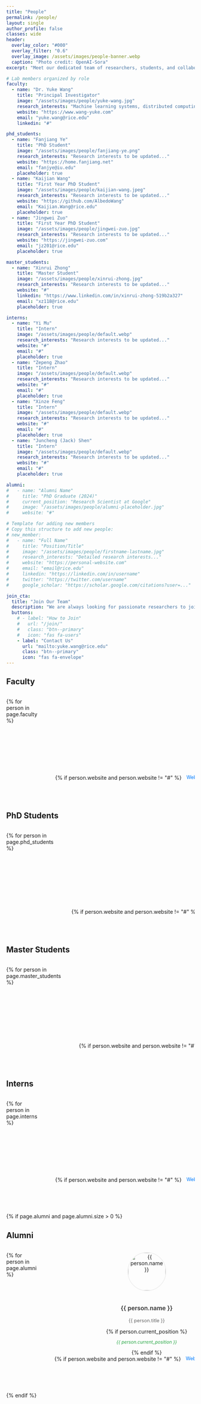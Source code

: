 ```yaml
---
title: "People"
permalink: /people/
layout: single
author_profile: false
classes: wide
header:
  overlay_color: "#000"
  overlay_filter: "0.6"
  overlay_image: /assets/images/people-banner.webp
  caption: "Photo credit: OpenAI-Sora"
excerpt: "Meet our dedicated team of researchers, students, and collaborators driving innovation in machine learning and systems research."

# Lab members organized by role
faculty:
  - name: "Dr. Yuke Wang"
    title: "Principal Investigator"
    image: "/assets/images/people/yuke-wang.jpg"
    research_interests: "Machine learning systems, distributed computing, AI optimization"
    website: "https://www.wang-yuke.com"
    email: "yuke.wang@rice.edu"
    linkedin: "#"

phd_students:
  - name: "Fanjiang Ye"
    title: "PhD Student"
    image: "/assets/images/people/fanjiang-ye.png"
    research_interests: "Research interests to be updated..."
    website: "https://home.fanjiang.net"
    email: "fanjye@iu.edu"
    placeholder: true
  - name: "Kaijian Wang"
    title: "First Year PhD Student"
    image: "/assets/images/people/kaijian-wang.jpeg"
    research_interests: "Research interests to be updated..."
    website: "https://github.com/AlbedoWang"
    email: "Kaijian.Wang@rice.edu"
    placeholder: true
  - name: "Jingwei Zuo"
    title: "First Year PhD Student"
    image: "/assets/images/people/jingwei-zuo.jpg"
    research_interests: "Research interests to be updated..."
    website: "https://jingwei-zuo.com"
    email: "jz201@rice.edu"
    placeholder: true

master_students:
  - name: "Xinrui Zhong"
    title: "Master Student"
    image: "/assets/images/people/xinrui-zhong.jpg"
    research_interests: "Research interests to be updated..."
    website: "#"
    linkedin: "https://www.linkedin.com/in/xinrui-zhong-519b2a327"
    email: "xz118@rice.edu"
    placeholder: true

interns:
  - name: "Yi Mu"
    title: "Intern"
    image: "/assets/images/people/default.webp"
    research_interests: "Research interests to be updated..."
    website: "#"
    email: "#"
    placeholder: true
  - name: "Zepeng Zhao"
    title: "Intern"
    image: "/assets/images/people/default.webp"
    research_interests: "Research interests to be updated..."
    website: "#"
    email: "#"
    placeholder: true
  - name: "Xinze Feng"
    title: "Intern"
    image: "/assets/images/people/default.webp"
    research_interests: "Research interests to be updated..."
    website: "#"
    email: "#"
    placeholder: true
  - name: "Juncheng (Jack) Shen"
    title: "Intern"
    image: "/assets/images/people/default.webp"
    research_interests: "Research interests to be updated..."
    website: "#"
    email: "#"
    placeholder: true

alumni:
#   - name: "Alumni Name"
#     title: "PhD Graduate (2024)"
#     current_position: "Research Scientist at Google"
#     image: "/assets/images/people/alumni-placeholder.jpg"
#     website: "#"

# Template for adding new members
# Copy this structure to add new people:
# new_member:
#   - name: "Full Name"
#     title: "Position/Title"
#     image: "/assets/images/people/firstname-lastname.jpg"
#     research_interests: "Detailed research interests..."
#     website: "https://personal-website.com"
#     email: "email@rice.edu"
#     linkedin: "https://linkedin.com/in/username"
#     twitter: "https://twitter.com/username"
#     google_scholar: "https://scholar.google.com/citations?user=..."

join_cta:
  title: "Join Our Team"
  description: "We are always looking for passionate researchers to join our team. If you're interested in machine learning and systems research, we'd love to hear from you!"
  buttons:
    # - label: "How to Join"
    #   url: "/join/"
    #   class: "btn--primary"
    #   icon: "fas fa-users"
    - label: "Contact Us"
      url: "mailto:yuke.wang@rice.edu"
      class: "btn--primary"
      icon: "fas fa-envelope"
---
```


## Faculty

<div class="people-grid">
    {% for person in page.faculty %}
    <div class="person-item">
      <div class="person-photo">
        <img src="{{ person.image | relative_url }}" alt="{{ person.name }}" class="person-image">
      </div>
      <div class="person-info">
        <h3 class="person-name">{{ person.name }}</h3>
        <p class="person-title">{{ person.title }}</p>
        <div class="person-links">
          {% if person.website and person.website != "#" %}
          <a href="{{ person.website }}" target="_blank">Website</a>
          {% endif %}
          {% if person.email %}
          <a href="mailto:{{ person.email }}">Email</a>
          {% endif %}
          {% if person.linkedin and person.linkedin != "#" %}
          <a href="{{ person.linkedin }}" target="_blank">LinkedIn</a>
          {% endif %}
        </div>
      </div>
    </div>
    {% endfor %}
  </div>

## PhD Students

<div class="people-grid">
    {% for person in page.phd_students %}
    <div class="person-item">
      <div class="person-photo">
        <img src="{{ person.image | relative_url }}" alt="{{ person.name }}" class="person-image">
      </div>
      <div class="person-info">
        <h3 class="person-name">{{ person.name }}</h3>
        <p class="person-title">{{ person.title }}</p>
        <div class="person-links">
          {% if person.website and person.website != "#" %}
          <a href="{{ person.website }}" target="_blank">Website</a>
          {% else %}
          <!-- <span class="disabled">Website (TBA)</span> -->
          {% endif %}
          {% if person.email %}
          <a href="mailto:{{ person.email }}">Email</a>
          {% endif %}
        </div>
      </div>
    </div>
    {% endfor %}
  </div>

## Master Students

<div class="people-grid">
    {% for person in page.master_students %}
    <div class="person-item">
      <div class="person-photo">
        <img src="{{ person.image | relative_url }}" alt="{{ person.name }}" class="person-image">
      </div>
      <div class="person-info">
        <h3 class="person-name">{{ person.name }}</h3>
        <p class="person-title">{{ person.title }}</p>
        <div class="person-links">
          {% if person.website and person.website != "#" %}
          <a href="{{ person.website }}" target="_blank">Website</a>
          {% else %}
          <!-- <span class="disabled">Website (TBA)</span> -->
          {% endif %}
          {% if person.email %}
          <a href="mailto:{{ person.email }}">Email</a>
          {% endif %}
        </div>
      </div>
    </div>
    {% endfor %}
  </div>

## Interns

<div class="people-grid">
    {% for person in page.interns %}
    <div class="person-item">
      <div class="person-photo">
        <img src="{{ person.image | relative_url }}" alt="{{ person.name }}" class="person-image">
      </div>
      <div class="person-info">
        <h3 class="person-name">{{ person.name }}</h3>
        <p class="person-title">{{ person.title }}</p>
        <div class="person-links">
          {% if person.website and person.website != "#" %}
          <a href="{{ person.website }}" target="_blank">Website</a>
          {% else %}
          <!-- <span class="disabled">Website (TBA)</span> -->
          {% endif %}
          {% if person.email and person.email != "#" %}
          <a href="mailto:{{ person.email }}">Email</a>
          {% endif %}
        </div>
      </div>
    </div>
    {% endfor %}
  </div>

  {% if page.alumni and page.alumni.size > 0 %}
## Alumni

<div class="people-grid alumni-grid">
    {% for person in page.alumni %}
    <div class="person-item alumni-item">
      <div class="person-photo">
        <img src="{{ person.image | relative_url }}" alt="{{ person.name }}" class="person-image">
      </div>
      <div class="person-info">
        <h3 class="person-name">{{ person.name }}</h3>
        <p class="person-title">{{ person.title }}</p>
        {% if person.current_position %}
        <p class="current-position">{{ person.current_position }}</p>
        {% endif %}
        <div class="person-links">
          {% if person.website and person.website != "#" %}
          <a href="{{ person.website }}" target="_blank">Website</a>
          {% endif %}
        </div>
      </div>
    </div>
    {% endfor %}
  </div>
{% endif %}

<!-- ## {{ page.join_cta.title }} -->

<!-- <div class="join-section">
    <p>{{ page.join_cta.description }}</p>
    <div class="join-buttons">
      {% for button in page.join_cta.buttons %}
      <a href="{{ button.url }}" class="btn {{ button.class }} btn--large">
        <i class="{{ button.icon }}"></i> {{ button.label }}
      </a>
      {% endfor %}
    </div>
  </div> -->

<style>
.people-grid {
  display: flex;
  gap: 3rem;
  margin: 2rem 0 4rem 0;
  overflow-x: auto;
  padding-bottom: 1rem;
}

.person-item {
  display: flex;
  flex-direction: column;
  align-items: center;
  text-align: center;
  min-width: 200px;
  flex-shrink: 0;
}

.person-photo {
  margin-bottom: 0.8rem;
}

.person-image {
  width: 100px;
  height: 100px;
  border-radius: 50%;
  object-fit: cover;
  border: 2px solid #f0f0f0;
  transition: border-color 0.3s ease;
}

.person-image:hover {
  border-color: #007bff;
}

.person-info {
  display: flex;
  flex-direction: column;
  align-items: center;
}

.person-name {
  font-size: 1rem;
  font-weight: 600;
  color: #333;
  margin-bottom: 0.2rem;
}

.person-title {
  font-size: 0.8rem;
  color: #666;
  font-weight: 400;
  margin-bottom: 0.8rem;
  text-transform: none;
  letter-spacing: normal;
}

.current-position {
  font-size: 0.75rem;
  color: #28a745;
  font-weight: 400;
  margin-bottom: 0.8rem;
  font-style: italic;
}

.person-links {
  display: flex;
  gap: 0.8rem;
  justify-content: center;
  flex-wrap: wrap;
}

.person-links a {
  color: #007bff;
  text-decoration: none;
  font-size: 0.8rem;
  transition: color 0.3s ease;
}

.person-links a:hover {
  color: #0056b3;
  text-decoration: underline;
}

.person-links .disabled {
  color: #999;
  font-size: 0.8rem;
}

.join-section {
  background: linear-gradient(135deg, #667eea 0%, #764ba2 100%);
  color: white;
  padding: 3rem 2rem;
  border-radius: 12px;
  text-align: center;
  margin-top: 4rem;
}

.join-section p {
  font-size: 1.1rem;
  margin-bottom: 2rem;
  max-width: 600px;
  margin-left: auto;
  margin-right: auto;
}

.join-buttons {
  display: flex;
  gap: 1rem;
  justify-content: center;
  flex-wrap: wrap;
}

.join-buttons .btn {
  display: inline-flex;
  align-items: center;
  gap: 0.5rem;
}

/* Responsive adjustments */
@media (max-width: 768px) {
  .people-grid {
    gap: 2rem;
  }
  
  .person-item {
    min-width: 150px;
  }
  
  .person-image {
    width: 80px;
    height: 80px;
  }
  
  .join-buttons {
    flex-direction: column;
    align-items: center;
  }
  
  .join-buttons .btn {
    width: 100%;
    max-width: 250px;
  }
}

@media (max-width: 480px) {  
  .people-grid {
    gap: 1.5rem;
  }
  
  .person-links {
    flex-direction: column;
    align-items: center;
    gap: 0.4rem;
  }
}
</style>